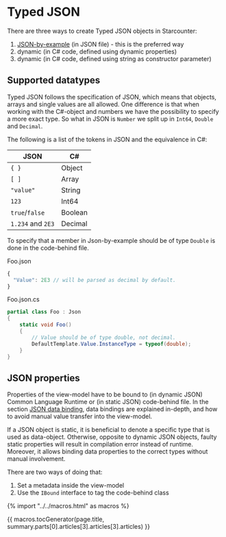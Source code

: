 # Typed JSON

There are three ways to create Typed JSON objects in Starcounter:

1. [JSON-by-example](/guides/typed-json/json-by-example) (in JSON file) - this is the preferred way
2. dynamic (in C# code, defined using dynamic properties)
3. dynamic (in C# code, defined using string as constructor parameter)

## Supported datatypes

Typed JSON follows the specification of JSON, which means that objects, arrays and single values are all allowed. One difference is that when working with the C#-object and numbers we have the possibility to specify a more exact type. So what in JSON is `Number` we split up in `Int64`, `Double` and `Decimal`.

The following is a list of the tokens in JSON and the equivalence in C#:

| JSON | C# |
|----------------|---------|
| `{ }` | Object |
| `[ ]` | Array |
| `"value"` | String |
| `123` | Int64 |
| `true`/`false` | Boolean |
| `1.234` and `2E3` | Decimal |

To specify that a member in Json-by-example should be of type `Double` is done in the code-behind file.

<div class="code-name">Foo.json</div>

```js
{
  "Value": 2E3 // will be parsed as decimal by default.
}
```

<div class="code-name">Foo.json.cs</div>

```cs
partial class Foo : Json
{
    static void Foo()
    {
    	// Value should be of type double, not decimal.
        DefaultTemplate.Value.InstanceType = typeof(double);
    }
}
```

## JSON properties

Properties of the view-model have to be bound to (in dynamic JSON) Common Language Runtime or (in static JSON) code-behind file. In the section [JSON data binding](/guides/typed-json/json-data-bindings), data bindings are explained in-depth, and how to avoid manual value transfer into the view-model.

If a JSON object is static, it is beneficial to denote a specific type that is used as data-object. Otherwise, opposite to dynamic JSON objects, faulty static properties will result in compilation error instead of runtime. Moreover, it allows binding data properties to the correct types without manual involvement.

There are two ways of doing that:
1. Set a metadata inside the view-model
2. Use the `IBound` interface to tag the code-behind class

{% import "../../macros.html" as macros %}

{{ macros.tocGenerator(page.title, summary.parts[0].articles[3].articles[3].articles) }}
